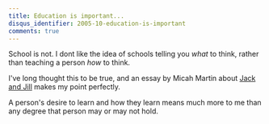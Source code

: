```yaml
---
title: Education is important...
disqus_identifier: 2005-10-education-is-important
comments: true
---
```


School is not. I dont like the idea of schools telling you *what* to think, rather than teaching a person *how* to think.

I've long thought this to be true, and an essay by Micah Martin about [Jack and Jill][1] makes my point perfectly.

A person's desire to learn and how they learn means much more to me than any degree that person may or may not hold.

[1]:http://www.butunclebob.com/ArticleS.MicahMartin.JackAndJill
